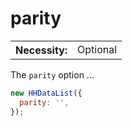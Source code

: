 # parity

<table class="options-table">
  <tr>
    <th>Necessity:</th>
    <td>Optional</td>
  </tr>
</table>

The `parity` option ...

``` js nonum
new HHDataList({
  parity: '',
});
```

